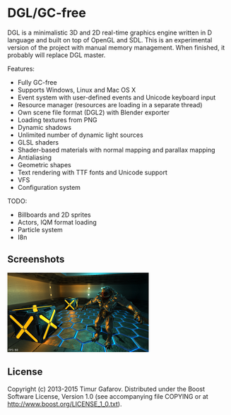 DGL/GC-free
===========
DGL is a minimalistic 3D and 2D real-time graphics engine written in D language and built on top of OpenGL and SDL. This is an experimental version of the project with manual memory management. When finished, it probably will replace DGL master.

Features:
* Fully GC-free
* Supports Windows, Linux and Mac OS X
* Event system with user-defined events and Unicode keyboard input
* Resource manager (resources are loading in a separate thread)
* Own scene file format (DGL2) with Blender exporter
* Loading textures from PNG
* Dynamic shadows
* Unlimited number of dynamic light sources
* GLSL shaders
* Shader-based materials with normal mapping and parallax mapping
* Antialiasing
* Geometric shapes
* Text rendering with TTF fonts and Unicode support
* VFS
* Configuration system

TODO:
* Billboards and 2D sprites
* Actors, IQM format loading
* Particle system
* I8n

Screenshots
-----------
[![Screenshot1](/screenshots/003_thumb.jpg)](/screenshots/003.jpg)

License
-------
Copyright (c) 2013-2015 Timur Gafarov. Distributed under the Boost Software License, Version 1.0 (see accompanying file COPYING or at http://www.boost.org/LICENSE_1_0.txt).
